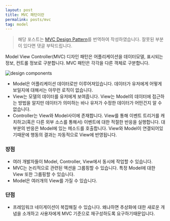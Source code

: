 ```yaml
---
layout: post
title: MVC 패턴이란
permalink: posts/mvc
tag: model
---
```


> 해당 포스트는 [MVC Design Pattern](https://www.geeksforgeeks.org/mvc-design-pattern/)를 번역하여 작성하였습니다. 잘못된 부분이 있다면 댓글 부탁드립니다.

Model View Controller(MVC) 디자인 패턴은 어플리케이션을 데이터모델, 표시되는 정보, 컨트롤 정보로 구분합니다. MVC 패턴은 각각을 다른 객체로 구분합니다.

![design components](https://cdncontribute.geeksforgeeks.org/wp-content/uploads/MVC-Design-Pattern.png)

- Model은 어플리케이션 데이터로만 이루어져있습니다. 데이터가 유저에게 어떻게 보일지에 대해서는 아무런 로직이 없습니다.
- View는 모델의 데이터를 유저에게 보여줍니다. View는 Model의 데이터에 접근하는 방법을 알지만 데이터가 의미하는 바나 유저가 수정한 데이터가 어떤건지 알 수 없습니다.
- Controller는 View와 Model사이에 존재합니다. View를 통해 이벤트 트리거를 캐치하고(혹은 다른 외부 소스를 통해서) 이벤트에 대한 적절한 반응을 실행합니다. 대부분의 반응은 Model에 있는 메소드를 호출합니다. View와 Model이 연결되어있기때문에 행동의 결과는 자동적으로 View에 반영됩니다.

### 장점

- 여러 개발자들이 Model, Controller, View에서 동시에 작업할 수 있습니다.
- MVC는 논리적으로 관련된 액션을 그룹핑할 수 있습니다. 특정 Model에 대한 View 또한 그룹핑할 수 있습니다.
- Model은 여러개의 View를 가질 수 있습니다.

### 단점

- 프레임워크 네이게이션이 복잡해질 수 있습니다. 왜냐하면 추상화에 대한 새로운 개념을 소개하고 사용자에게 MVC 기준으로 재구성하도록 요구하기때문입니다.
